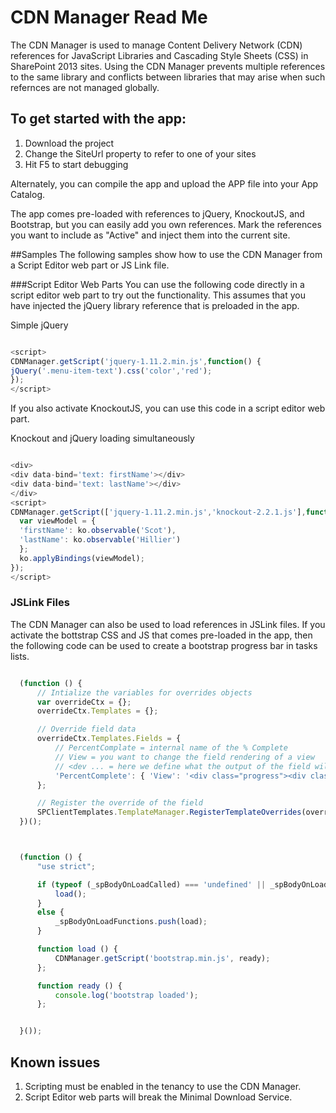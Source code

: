 CDN Manager Read Me
===================
The CDN Manager is used to manage Content Delivery Network (CDN) references for JavaScript Libraries and Cascading Style Sheets (CSS) in SharePoint 2013 sites. Using the CDN Manager prevents multiple references to the same library and conflicts between libraries that may arise when such refernces are not managed globally.

## To get started with the app:
1. Download the project
2. Change the SiteUrl property to refer to one of your sites
3. Hit F5 to start debugging

Alternately, you can compile the app and upload the APP file into your App Catalog.

The app comes pre-loaded with references to jQuery, KnockoutJS, and Bootstrap, but you can easily add you own references.
Mark the references you want to include as "Active" and inject them into the current site.

##Samples
The following samples show how to use the CDN Manager from a Script Editor web part or JS Link file.

###Script Editor Web Parts
You can use the following code directly in a script editor web part to try out the functionality. This assumes that you have injected the jQuery library reference that is preloaded in the app.

Simple jQuery
  ```JavaScript

  <script>
  CDNManager.getScript('jquery-1.11.2.min.js',function() {
  jQuery('.menu-item-text').css('color','red');
  });
  </script>

  ```

If you also activate KnockoutJS, you can use this code in a script editor web part.

Knockout and jQuery loading simultaneously
  ```JavaScript

  <div>
  <div data-bind='text: firstName'></div>
  <div data-bind='text: lastName'></div>
  </div>
  <script>
  CDNManager.getScript(['jquery-1.11.2.min.js','knockout-2.2.1.js'],function() {
    var viewModel = {
    'firstName': ko.observable('Scot'),
    'lastName': ko.observable('Hillier')
    };
    ko.applyBindings(viewModel);
  });
  </script>

  ```

### JSLink Files
The CDN Manager can also be used to load references in JSLink files. If you activate the bottstrap CSS and JS that comes pre-loaded in the app, then the following code can be used to create a bootstrap progress bar in tasks lists.

  ```JavaScript
 
    (function () {
        // Intialize the variables for overrides objects
        var overrideCtx = {};
        overrideCtx.Templates = {};

        // Override field data
        overrideCtx.Templates.Fields = {
            // PercentComplate = internal name of the % Complete
            // View = you want to change the field rendering of a view
            // <dev ... = here we define what the output of the field will be.
            'PercentComplete': { 'View': '<div class="progress"><div class="progress-bar" role="progressbar" aria-valuenow="<#=ctx.CurrentItem.PercentComplete.replace(" %", "")#>" aria-valuemin="0" aria-valuemax="100" style="width: <#=ctx.CurrentItem.PercentComplete.replace(" %", "")#>%;"><#=ctx.CurrentItem.PercentComplete.replace(" %", "")#>%</div></div>' }
        };

        // Register the override of the field
        SPClientTemplates.TemplateManager.RegisterTemplateOverrides(overrideCtx);
    })();



    (function () {
        "use strict";

        if (typeof (_spBodyOnLoadCalled) === 'undefined' || _spBodyOnLoadCalled) {
            load();
        }
        else {
            _spBodyOnLoadFunctions.push(load);
        }

        function load () {
            CDNManager.getScript('bootstrap.min.js', ready);
        };

        function ready () {
            console.log('bootstrap loaded');
        };


    }());


 ```

## Known issues
1. Scripting must be enabled in the tenancy to use the CDN Manager.
2. Script Editor web parts will break the Minimal Download Service.